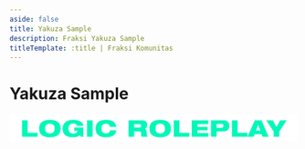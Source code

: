 ```yaml
---
aside: false
title: Yakuza Sample
description: Fraksi Yakuza Sample
titleTemplate: :title | Fraksi Komunitas
---
```


# Yakuza Sample

![](/image/logo/logic-text.png)
